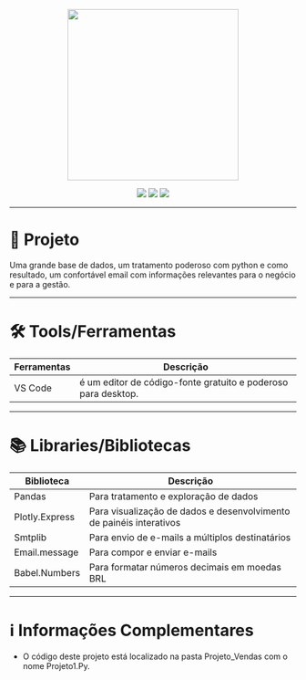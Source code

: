 <p align="center"> <img src="img/vendas.png", width="300px"> </p></img>

<p align="center"><img src="https://img.shields.io/github/languages/top/Anameliti/overview-finances"> <img src="https://img.shields.io/badge/Post-Linkedin-blue"> <img src="https://img.shields.io/github/languages/code-size/Anameliti/overview-finances">
</p>

------
 
# 📌​ Projeto

Uma grande base de dados, um tratamento poderoso com python e como resultado, um confortável email com informações relevantes para o negócio e para a gestão.


--------

# 🛠️​ Tools/Ferramentas

| Ferramentas | Descrição |
| --- | ------------------- |
| VS Code | é um editor de código-fonte gratuito e poderoso para desktop. |

------

# 📚​ Libraries/Bibliotecas

| Biblioteca | Descrição |
| --- | ------------------- |
| Pandas | Para tratamento e exploração de dados  |
| Plotly.Express | Para visualização de dados e desenvolvimento de painéis interativos |
| Smtplib | Para envio de e-mails a múltiplos destinatários |
| Email.message | Para compor e enviar e-mails  |
| Babel.Numbers | Para formatar números decimais em moedas BRL  |

-----

# ℹ️ Informações Complementares

- O código deste projeto está localizado na pasta Projeto_Vendas com o nome Projeto1.Py.
